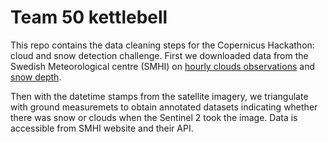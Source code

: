 # Team 50 kettlebell

This repo contains the data cleaning steps for the Copernicus Hackathon: cloud and snow detection challenge. First we downloaded data from the Swedish Meteorological centre (SMHI) on [hourly clouds observations](https://www.smhi.se/data/utforskaren-oppna-data/se-acmf-meteorologiska-observationer-total-molnmangd-timvarde) and [snow depth](https://www.smhi.se/data/meteorologi/ladda-ner-meteorologiska-observationer#param=snowDepth,stations=all,stationid=172770). 

Then with the datetime stamps from the satellite imagery, we triangulate with ground measuremets to obtain annotated datasets indicating whether there was snow or clouds when the Sentinel 2 took the image. Data is accessible from SMHI website and their API.
